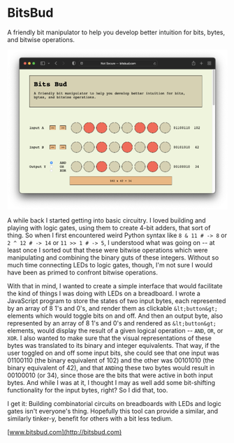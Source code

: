 # BitsBud

A friendly bit manipulator to help you develop better intuition for bits, bytes, and bitwise operations.

![Screenshot of BitsBud](/screenshot.png)

A while back I started getting into basic circuitry. I loved building and playing with logic gates, using them to create 4-bit adders, that sort of thing. So when I first encountered weird Python syntax like `8 & 11 # -> 8` or `2 ^ 12 # -> 14` or `11 >> 1 # -> 5`, I understood what was going on -- at least once I sorted out that these were bitwise operations which were manipulating and combining the binary guts of these integers. Without so much time connecting LEDs to logic gates, though, I'm not sure I would have been as primed to confront bitwise operations.

With that in mind, I wanted to create a simple interface that would facilitate the kind of things I was doing with LEDs on a breadboard. I wrote a JavaScript program to store the states of two input bytes, each represented by an array of 8 1's and 0's, and render them as clickable `&lt;button&gt;` elements which would toggle bits on and off. And then an output byte, also represented by an array of 8 1's and 0's and rendered as `&lt;button&gt;` elements, would display the result of a given logical operation -- `AND`, `OR`, or `XOR`. I also wanted to make sure that the visual representations of these bytes was translated to its binary and integer equivalents. That way, if the user toggled on and off some input bits, she could see that one input was 01100110 (the binary equivalent of 102) and the other was 00101010 (the binary equivalent of 42), and that `AND`ing these two bytes would result in 00100010 (or 34), since those are the bits that were active in both input bytes. And while I was at it, I thought I may as well add some bit-shifting functionality for the input bytes, right? So I did that, too.

I get it: Building combinatorial circuits on breadboards with LEDs and logic gates isn't everyone's thing. Hopefully this tool can provide a similar, and similarly tinker-y, benefit for others with a bit less tedium.

[www.bitsbud.com](http://bitsbud.com)
